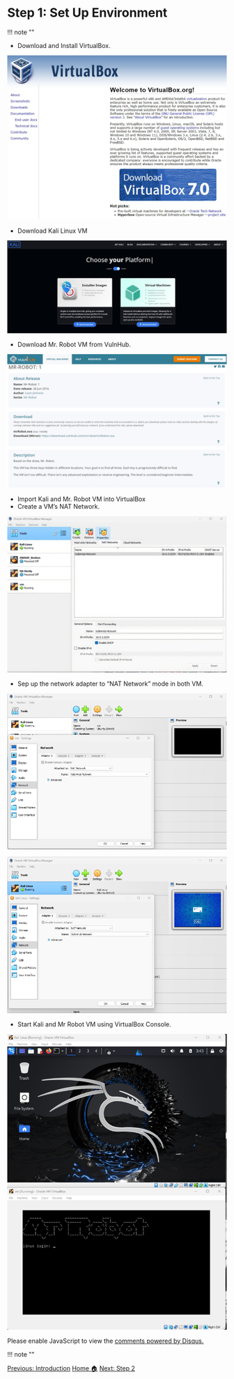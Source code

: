 # **Step 1: Set Up Environment**

!!! note ""

- Download and Install VirtualBox.

![alt text](images/virtualbox1.jpg)

- Download Kali Linux VM

![alt text](images/Kali_Linux.jpg)

- Download Mr. Robot VM from VulnHub.

![alt text](images/VulnHub.jpg)

- Import Kali and  Mr. Robot VM into VirtualBox
- Create a VM’s  NAT Network.

![alt text](images/virtualbox_topaz.jpg)

- Sep up  the network adapter to “NAT Network” mode in both VM.

![alt text](images/VulnHub_nat.jpg)

![alt text](images/kali_nat.jpg)

- Start Kali and Mr Robot VM using VirtualBox Console.

![alt text](images/vms.jpg)







<div id="disqus_thread"></div>
<script>
    /**
    *  RECOMMENDED CONFIGURATION VARIABLES: EDIT AND UNCOMMENT THE SECTION BELOW TO INSERT DYNAMIC VALUES FROM YOUR PLATFORM OR CMS.
    *  LEARN WHY DEFINING THESE VARIABLES IS IMPORTANT: https://disqus.com/admin/universalcode/#configuration-variables    */
    /*
    var disqus_config = function () {
    this.page.url = PAGE_URL;  // Replace PAGE_URL with your page's canonical URL variable
    this.page.identifier = PAGE_IDENTIFIER; // Replace PAGE_IDENTIFIER with your page's unique identifier variable
    };
    */
    (function() { // DON'T EDIT BELOW THIS LINE
    var d = document, s = d.createElement('script');
    s.src = 'https://hcoco1-1.disqus.com/embed.js';
    s.setAttribute('data-timestamp', +new Date());
    (d.head || d.body).appendChild(s);
    })();
</script>
<noscript>Please enable JavaScript to view the <a href="https://disqus.com/?ref_noscript">comments powered by Disqus.</a></noscript>

!!! note ""

<div class="button-container" markdown="1">
<a href="/Career-Simulation-4/0-instructions/" class="md-button md-button--primary">Previous: Introduction</a>
<a href="/Career-Simulation-4/" class="md-button md-button--secondary">Home 🏠</a>
<a href="/Career-Simulation-4/challenge_2/" class="md-button md-button--primary">Next: Step 2</a>
</div>




